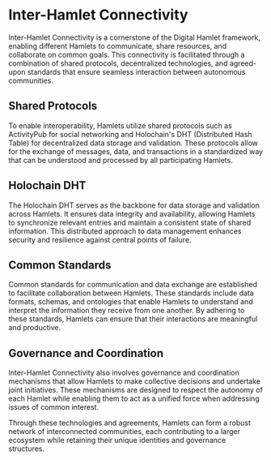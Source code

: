 # Inter-Hamlet Connectivity

Inter-Hamlet Connectivity is a cornerstone of the Digital Hamlet framework, enabling different Hamlets to communicate, share resources, and collaborate on common goals. This connectivity is facilitated through a combination of shared protocols, decentralized technologies, and agreed-upon standards that ensure seamless interaction between autonomous communities.

## Shared Protocols

To enable interoperability, Hamlets utilize shared protocols such as ActivityPub for social networking and Holochain's DHT (Distributed Hash Table) for decentralized data storage and validation. These protocols allow for the exchange of messages, data, and transactions in a standardized way that can be understood and processed by all participating Hamlets.

## Holochain DHT

The Holochain DHT serves as the backbone for data storage and validation across Hamlets. It ensures data integrity and availability, allowing Hamlets to synchronize relevant entries and maintain a consistent state of shared information. This distributed approach to data management enhances security and resilience against central points of failure.

## Common Standards

Common standards for communication and data exchange are established to facilitate collaboration between Hamlets. These standards include data formats, schemas, and ontologies that enable Hamlets to understand and interpret the information they receive from one another. By adhering to these standards, Hamlets can ensure that their interactions are meaningful and productive.

## Governance and Coordination

Inter-Hamlet Connectivity also involves governance and coordination mechanisms that allow Hamlets to make collective decisions and undertake joint initiatives. These mechanisms are designed to respect the autonomy of each Hamlet while enabling them to act as a unified force when addressing issues of common interest.

Through these technologies and agreements, Hamlets can form a robust network of interconnected communities, each contributing to a larger ecosystem while retaining their unique identities and governance structures.

